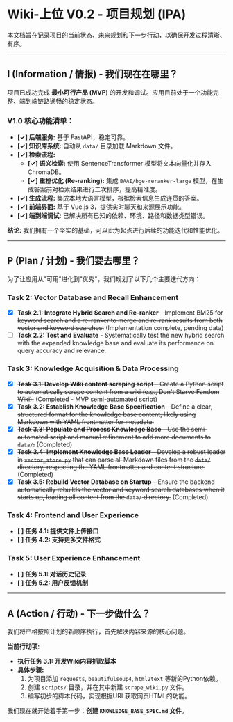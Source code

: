 # Wiki-上位 V0.2 - 项目规划 (IPA)

本文档旨在记录项目的当前状态、未来规划和下一步行动，以确保开发过程清晰、有序。

---

## I (Information / 情报) - 我们现在在哪里？

项目已成功完成 **最小可行产品 (MVP)** 的开发和调试。应用目前处于一个功能完整、端到端链路通畅的稳定状态。

### V1.0 核心功能清单：
- **[✓] 后端服务:** 基于 FastAPI，稳定可靠。
- **[✓] 知识库系统:** 自动从 `data/` 目录加载 Markdown 文件。
- **[✓] 检索流程:**
    - **[✓] 语义检索:** 使用 SentenceTransformer 模型将文本向量化并存入 ChromaDB。
    - **[✓] 重排优化 (Re-ranking):** 集成 `BAAI/bge-reranker-large` 模型，在生成答案前对检索结果进行二次排序，提高精准度。
- **[✓] 生成流程:** 集成本地大语言模型，根据检索信息生成连贯的答案。
- **[✓] 前端界面:** 基于 Vue.js 3，提供实时聊天和来源展示功能。
- **[✓] 端到端调试:** 已解决所有已知的依赖、环境、路径和数据类型错误。

**结论:** 我们拥有一个坚实的基础，可以此为起点进行后续的功能迭代和性能优化。

---

## P (Plan / 计划) - 我们要去哪里？

为了让应用从"可用"进化到"优秀"，我们规划了以下几个主要迭代方向：

### Task 2: Vector Database and Recall Enhancement

-   [x] ~~**Task 2.1: Integrate Hybrid Search and Re-ranker** - Implement BM25 for keyword search and a re-ranker to merge and re-rank results from both vector and keyword searches.~~ (Implementation complete, pending data)
-   [ ] **Task 2.2: Test and Evaluate** - Systematically test the new hybrid search with the expanded knowledge base and evaluate its performance on query accuracy and relevance.

### Task 3: Knowledge Acquisition & Data Processing

-   [x] ~~**Task 3.1: Develop Wiki content scraping script** - Create a Python script to automatically scrape content from a wiki (e.g., Don't Starve Fandom Wiki).~~ (Completed - MVP semi-automated script)
-   [x] ~~**Task 3.2: Establish Knowledge Base Specification** - Define a clear, structured format for the knowledge base content, likely using Markdown with YAML frontmatter for metadata.~~
-   [x] ~~**Task 3.3: Populate and Process Knowledge Base** - Use the semi-automated script and manual refinement to add more documents to `data/`.~~ (Completed)
-   [x] ~~**Task 3.4: Implement Knowledge Base Loader** - Develop a robust loader in `vector_store.py` that can parse all Markdown files from the `data/` directory, respecting the YAML frontmatter and content structure.~~ (Completed)
-   [x] ~~**Task 3.5: Rebuild Vector Database on Startup** - Ensure the backend automatically rebuilds the vector and keyword search databases when it starts up, loading all content from the `data/` directory.~~ (Completed)

### Task 4: Frontend and User Experience

- **[ ] 任务 4.1: 提供文件上传接口**
- **[ ] 任务 4.2: 支持更多文件格式**

### Task 5: User Experience Enhancement

- **[ ] 任务 5.1: 对话历史记录**
- **[ ] 任务 5.2: 用户反馈机制**

---

## A (Action / 行动) - 下一步做什么？

我们将严格按照计划的新顺序执行，首先解决内容来源的核心问题。

**当前行动项:**
- **执行任务 3.1: 开发Wiki内容抓取脚本**
- **具体步骤:**
    1.  为项目添加 `requests`, `beautifulsoup4`, `html2text` 等新的Python依赖。
    2.  创建 `scripts/` 目录，并在其中新建 `scrape_wiki.py` 文件。
    3.  编写初步的脚本代码，实现根据URL获取网页HTML的功能。

我们现在就开始着手第一步：**创建 `KNOWLEDGE_BASE_SPEC.md` 文件**。 